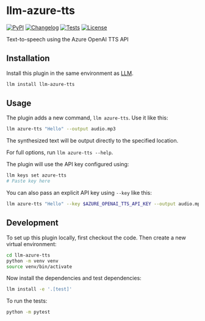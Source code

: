 # llm-azure-tts

[![PyPI](https://img.shields.io/pypi/v/llm-azure-tts.svg)](https://pypi.org/project/llm-azure-tts/)
[![Changelog](https://img.shields.io/github/v/release/zianwar/llm-azure-tts?include_prereleases&label=changelog)](https://github.com/zianwar/llm-azure-tts/releases)
[![Tests](https://github.com/zianwar/llm-azure-tts/actions/workflows/test.yml/badge.svg)](https://github.com/zianwar/llm-azure-tts/actions/workflows/test.yml)
[![License](https://img.shields.io/badge/license-Apache%202.0-blue.svg)](https://github.com/zianwar/llm-azure-tts/blob/main/LICENSE)

Text-to-speech using the Azure OpenAI TTS API

## Installation

Install this plugin in the same environment as [LLM](https://llm.datasette.io/).

```bash
llm install llm-azure-tts
```

## Usage

The plugin adds a new command, `llm azure-tts`. Use it like this:

```bash
llm azure-tts "Hello" --output audio.mp3
```

The synthesized text will be output directly to the specified location.

For full options, run `llm azure-tts --help`.

The plugin will use the API key configured using:

```bash
llm keys set azure-tts
# Paste key here
```

You can also pass an explicit API key using `--key` like this:

```bash
llm azure-tts "Hello" --key $AZURE_OPENAI_TTS_API_KEY --output audio.mp3
```

## Development

To set up this plugin locally, first checkout the code. Then create a new virtual environment:

```bash
cd llm-azure-tts
python -m venv venv
source venv/bin/activate
```

Now install the dependencies and test dependencies:

```bash
llm install -e '.[test]'
```

To run the tests:

```bash
python -m pytest
```
